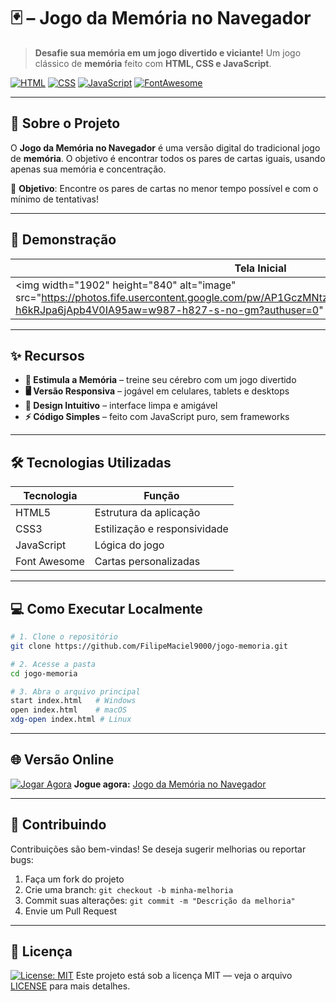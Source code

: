 # 🃏 – Jogo da Memória no Navegador

> **Desafie sua memória em um jogo divertido e viciante!**
> Um jogo clássico de **memória** feito com **HTML, CSS e JavaScript**.

[![HTML](https://img.shields.io/badge/HTML5-E34F26?style=for-the-badge\&logo=html5\&logoColor=white)](https://developer.mozilla.org/pt-BR/docs/Web/HTML)
[![CSS](https://img.shields.io/badge/CSS3-1572B6?style=for-the-badge\&logo=css3\&logoColor=white)](https://developer.mozilla.org/pt-BR/docs/Web/CSS)
[![JavaScript](https://img.shields.io/badge/JavaScript-F7DF1E?style=for-the-badge\&logo=javascript\&logoColor=black)](https://developer.mozilla.org/pt-BR/docs/Web/JavaScript)
[![FontAwesome](https://img.shields.io/badge/Font_Awesome-528EE5?style=for-the-badge\&logo=fontawesome\&logoColor=white)](https://fontawesome.com/)

---

## 🚀 Sobre o Projeto

O **Jogo da Memória no Navegador** é uma versão digital do tradicional jogo de **memória**.
O objetivo é encontrar todos os pares de cartas iguais, usando apenas sua memória e concentração.

🎯 **Objetivo**: Encontre os pares de cartas no menor tempo possível e com o mínimo de tentativas!

---

## 📸 Demonstração

| Tela Inicial                                                                                                                       |
| ---------------------------------------------------------------------------------------------------------------------------------- |
| <img width="1902" height="840" alt="image" src="https://photos.fife.usercontent.google.com/pw/AP1GczMNtz6LwrwoBhJ7DXkFvjj7vlzwcp1bl6uc-h6kRJpa6jApb4V0IA95aw=w987-h827-s-no-gm?authuser=0" |

---

## ✨ Recursos

* **🧠 Estimula a Memória** – treine seu cérebro com um jogo divertido
* **🖥️ Versão Responsiva** – jogável em celulares, tablets e desktops
* **🎨 Design Intuitivo** – interface limpa e amigável
* **⚡ Código Simples** – feito com JavaScript puro, sem frameworks

---

## 🛠️ Tecnologias Utilizadas

| Tecnologia   | Função                       |
| ------------ | ---------------------------- |
| HTML5        | Estrutura da aplicação       |
| CSS3         | Estilização e responsividade |
| JavaScript   | Lógica do jogo               |
| Font Awesome | Cartas personalizadas        |

---

## 💻 Como Executar Localmente

```bash
# 1. Clone o repositório
git clone https://github.com/FilipeMaciel9000/jogo-memoria.git

# 2. Acesse a pasta
cd jogo-memoria

# 3. Abra o arquivo principal
start index.html   # Windows
open index.html    # macOS
xdg-open index.html # Linux
```

---

## 🌐 Versão Online

[![Jogar Agora](https://img.shields.io/badge/Play-Online-brightgreen?style=for-the-badge)](https://filipemaciel9000.github.io/jogo-memoria/)
**Jogue agora:** [Jogo da Memória no Navegador](https://filipemaciel9000.github.io/jogo-memoria/)

---

## 🤝 Contribuindo

Contribuições são bem-vindas!
Se deseja sugerir melhorias ou reportar bugs:

1. Faça um fork do projeto
2. Crie uma branch: `git checkout -b minha-melhoria`
3. Commit suas alterações: `git commit -m "Descrição da melhoria"`
4. Envie um Pull Request

---

## 📜 Licença

[![License: MIT](https://img.shields.io/badge/License-MIT-yellow.svg)](https://opensource.org/licenses/MIT)
Este projeto está sob a licença MIT — veja o arquivo [LICENSE](./LICENSE) para mais detalhes.
